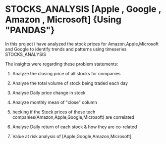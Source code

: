 
# STOCKS_ANALYSIS [Apple , Google , Amazon , Microsoft] {Using "PANDAS"}

In this project i have analyzed the stock prices for Amazon,Apple,Microsoft and Google to identify trends and patterns using timeseries STOCKS_ANALYSIS

The insights were regarding these problem statements:

1. Analyze the closing price of all stocks for companies

2. Analyse the total volume of stock being traded each day

3. Analyse Daily price change in stock

4. Analyze monthly mean of "close" column

5. hecking if the Stock prices of these tech companies(Amazon,Apple,Google,Microsoft) are correlated

6. Analyse Daily return of each stock & how they are co-related

7. Value at risk analysis of [Apple,Google,Amazon,Microsoft]
